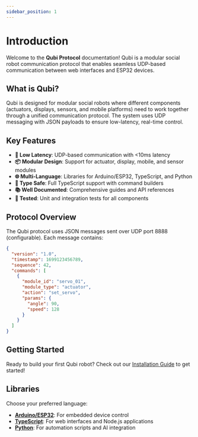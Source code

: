 ```yaml
---
sidebar_position: 1
---
```


# Introduction

Welcome to the **Qubi Protocol** documentation! Qubi is a modular social robot communication protocol that enables seamless UDP-based communication between web interfaces and ESP32 devices.

## What is Qubi?

Qubi is designed for modular social robots where different components (actuators, displays, sensors, and mobile platforms) need to work together through a unified communication protocol. The system uses UDP messaging with JSON payloads to ensure low-latency, real-time control.

## Key Features

- **🚀 Low Latency**: UDP-based communication with &lt;10ms latency
- **📦 Modular Design**: Support for actuator, display, mobile, and sensor modules
- **🌐 Multi-Language**: Libraries for Arduino/ESP32, TypeScript, and Python
- **🔧 Type Safe**: Full TypeScript support with command builders
- **📚 Well Documented**: Comprehensive guides and API references
- **🧪 Tested**: Unit and integration tests for all components

## Protocol Overview

The Qubi protocol uses JSON messages sent over UDP port 8888 (configurable). Each message contains:

```json
{
  "version": "1.0",
  "timestamp": 1699123456789,
  "sequence": 42,
  "commands": [
    {
      "module_id": "servo_01",
      "module_type": "actuator",
      "action": "set_servo",
      "params": {
        "angle": 90,
        "speed": 128
      }
    }
  ]
}
```

## Getting Started

Ready to build your first Qubi robot? Check out our [Installation Guide](./getting-started/installation.md) to get started!

## Libraries

Choose your preferred language:

- **[Arduino/ESP32](./api-reference/arduino.md)**: For embedded device control
- **[TypeScript](./api-reference/typescript.md)**: For web interfaces and Node.js applications  
- **[Python](./api-reference/python.md)**: For automation scripts and AI integration
